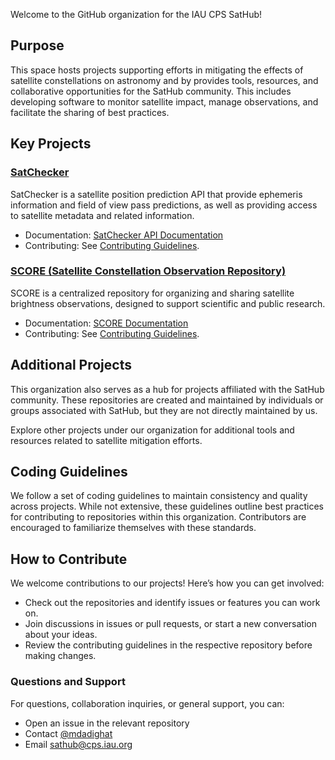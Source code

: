 Welcome to the GitHub organization for the IAU CPS SatHub!

## Purpose
This space hosts projects supporting efforts in mitigating the effects of satellite constellations on astronomy and by provides tools, resources, and collaborative opportunities for the SatHub community. 
This includes developing software to monitor satellite impact, manage observations, and facilitate the sharing of best practices.

## Key Projects

### [SatChecker](https://github.com/iausathub/satchecker)

SatChecker is a satellite position prediction API that provide ephemeris information and field of view pass predictions, as well as providing access to satellite metadata and related information.

* Documentation: [SatChecker API Documentation](https://satchecker.readthedocs.io/en/latest/)
* Contributing: See [Contributing Guidelines](https://github.com/iausathub/satchecker/blob/main/setup/CONTRIBUTING.md).


### [SCORE (Satellite Constellation Observation Repository)](https://github.com/iausathub/score)

SCORE is a centralized repository for organizing and sharing satellite brightness observations, designed to support scientific and public research.

* Documentation: [SCORE Documentation](https://github.com/iausathub/score/blob/main/README.md)
* Contributing: See [Contributing Guidelines](https://github.com/iausathub/score/blob/main/CONTRIBUTING.md).

## Additional Projects

This organization also serves as a hub for projects affiliated with the SatHub community. 
These repositories are created and maintained by individuals or groups associated with SatHub, but they are not directly maintained by us.

Explore other projects under our organization for additional tools and resources related to satellite mitigation efforts.

## Coding Guidelines

We follow a set of coding guidelines to maintain consistency and quality across projects. While not extensive, these guidelines outline best practices
for contributing to repositories within this organization. Contributors are encouraged to familiarize themselves with these standards.

## How to Contribute

We welcome contributions to our projects! Here’s how you can get involved:

* Check out the repositories and identify issues or features you can work on.
* Join discussions in issues or pull requests, or start a new conversation about your ideas.
* Review the contributing guidelines in the respective repository before making changes.

### Questions and Support

For questions, collaboration inquiries, or general support, you can:

* Open an issue in the relevant repository
* Contact [@mdadighat](https://github.com/mdadighat)
* Email [sathub@cps.iau.org](mailto:sathub@cps.iau.org)
  
